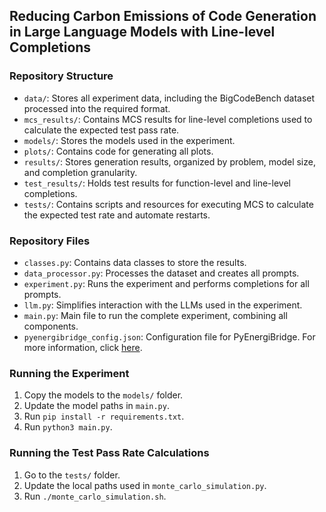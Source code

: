 ## Reducing Carbon Emissions of Code Generation in Large Language Models with Line-level Completions

### Repository Structure

- `data/`: Stores all experiment data, including the BigCodeBench dataset processed into the required format.
- `mcs_results/`: Contains MCS results for line-level completions used to calculate the expected test pass rate.
- `models/`: Stores the models used in the experiment.
- `plots/`: Contains code for generating all plots.
- `results/`: Stores generation results, organized by problem, model size, and completion granularity.
- `test_results/`: Holds test results for function-level and line-level completions.
- `tests/`: Contains scripts and resources for executing MCS to calculate the expected test rate and automate restarts.

### Repository Files

- `classes.py`: Contains data classes to store the results.
- `data_processor.py`: Processes the dataset and creates all prompts.
- `experiment.py`: Runs the experiment and performs completions for all prompts.
- `llm.py`: Simplifies interaction with the LLMs used in the experiment.
- `main.py`: Main file to run the complete experiment, combining all components.
- `pyenergibridge_config.json`: Configuration file for PyEnergiBridge. For more information, click [here](https://github.com/luiscruz/pyEnergiBridge).

### Running the Experiment

1. Copy the models to the `models/` folder.
2. Update the model paths in `main.py`.
3. Run `pip install -r requirements.txt`.
4. Run `python3 main.py`.

### Running the Test Pass Rate Calculations

1. Go to the `tests/` folder.
2. Update the local paths used in `monte_carlo_simulation.py`.
3. Run `./monte_carlo_simulation.sh`.

